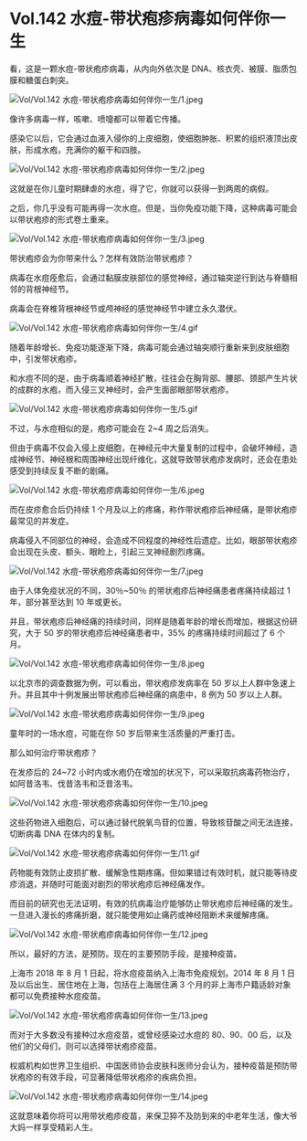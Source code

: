 # Vol.142 水痘-带状疱疹病毒如何伴你一生

看，这是⼀颗⽔痘-带状疱疹病毒，从内向外依次是 DNA、核⾐壳、被膜、脂质包膜和糖蛋⽩刺突。

![Vol/Vol.142 水痘-带状疱疹病毒如何伴你一生/1.jpeg](https://file.hsyhx.top/iPaperClipICU/web/assets/image/文字稿/Vol/Vol.142%20水痘-带状疱疹病毒如何伴你一生/1.jpeg?imageMogr2/format/avif)

像许多病毒⼀样，咳嗽、喷嚏都可以带着它传播。

感染它以后，它会通过⾎液⼊侵你的上⽪细胞，使细胞肿胀、积累的组织液顶出⽪肤，形成⽔疱，充满你的躯⼲和四肢。

![Vol/Vol.142 水痘-带状疱疹病毒如何伴你一生/2.jpeg](https://file.hsyhx.top/iPaperClipICU/web/assets/image/文字稿/Vol/Vol.142%20水痘-带状疱疹病毒如何伴你一生/2.jpeg?imageMogr2/format/avif)

这就是在你⼉童时期肆虐的⽔痘，得了它，你就可以获得⼀到两周的病假。

之后，你⼏乎没有可能再得⼀次⽔痘。但是，当你免疫功能下降，这种病毒可能会以带状疱疹的形式卷⼟重来。

![Vol/Vol.142 水痘-带状疱疹病毒如何伴你一生/3.jpeg](https://file.hsyhx.top/iPaperClipICU/web/assets/image/文字稿/Vol/Vol.142%20水痘-带状疱疹病毒如何伴你一生/3.jpeg?imageMogr2/format/avif)

带状疱疹会为你带来什么？怎样有效防治带状疱疹？

病毒在⽔痘痊愈后，会通过黏膜⽪肤部位的感觉神经，通过轴突逆行到达与脊髓相邻的背根神经节。

病毒会在脊椎背根神经节或颅神经的感觉神经节中建⽴永久潜伏。

![Vol/Vol.142 水痘-带状疱疹病毒如何伴你一生/4.gif](https://file.hsyhx.top/iPaperClipICU/web/assets/image/文字稿/Vol/Vol.142%20水痘-带状疱疹病毒如何伴你一生/4.gif?imageMogr2/format/avif)

随着年龄增⻓、免疫功能逐渐下降，病毒可能会通过轴突顺行重新来到皮肤细胞中，引发带状疱疹。

和⽔痘不同的是，由于病毒顺着神经扩散，往往会在胸背部、腰部、颈部产⽣⽚状的成群的⽔疱，⽽⼊侵三叉神经时，会产⽣面部眼部带状疱疹。

![Vol/Vol.142 水痘-带状疱疹病毒如何伴你一生/5.gif](https://file.hsyhx.top/iPaperClipICU/web/assets/image/文字稿/Vol/Vol.142%20水痘-带状疱疹病毒如何伴你一生/5.gif?imageMogr2/format/avif)

不过，与⽔痘相似的是，疱疹可能会在 2\~4 周之后消失。

但由于病毒不仅会⼊侵上⽪细胞，在神经元中⼤量复制的过程中，会破坏神经，造成神经节、神经根和周围神经出现纤维化，这就导致带状疱疹发病时，还会在患处感受到持续反复不断的剧痛。

![Vol/Vol.142 水痘-带状疱疹病毒如何伴你一生/6.jpeg](https://file.hsyhx.top/iPaperClipICU/web/assets/image/文字稿/Vol/Vol.142%20水痘-带状疱疹病毒如何伴你一生/6.jpeg?imageMogr2/format/avif)

⽽在⽪疹愈合后仍持续 1 个⽉及以上的疼痛，称作带状疱疹后神经痛，是带状疱疹最常⻅的并发症。

病毒侵⼊不同部位的神经，会造成不同程度的神经性后遗症。⽐如，眼部带状疱疹会出现在头⽪、额头、眼睑上，引起三叉神经剧烈疼痛。

![Vol/Vol.142 水痘-带状疱疹病毒如何伴你一生/7.jpeg](https://file.hsyhx.top/iPaperClipICU/web/assets/image/文字稿/Vol/Vol.142%20水痘-带状疱疹病毒如何伴你一生/7.jpeg?imageMogr2/format/avif)

由于⼈体免疫状况的不同，30％\~50％ 的带状疱疹后神经痛患者疼痛持续超过 1 年，部分甚⾄达到 10 年或更⻓。

并且，带状疱疹后神经痛的持续时间，同样是随着年龄的增⻓⽽增加，根据这份研究，大于 50 岁的带状疱疹后神经痛患者中，35% 的疼痛持续时间超过了 6 个月。

![Vol/Vol.142 水痘-带状疱疹病毒如何伴你一生/8.jpeg](https://file.hsyhx.top/iPaperClipICU/web/assets/image/文字稿/Vol/Vol.142%20水痘-带状疱疹病毒如何伴你一生/8.jpeg?imageMogr2/format/avif)

以北京市的调查数据为例，可以看出，带状疱疹发病率在 50 岁以上⼈群中急速上升。并且其中⼗例发展出带状疱疹后神经痛的病患中，8 例为 50 岁以上⼈群。

![Vol/Vol.142 水痘-带状疱疹病毒如何伴你一生/9.jpeg](https://file.hsyhx.top/iPaperClipICU/web/assets/image/文字稿/Vol/Vol.142%20水痘-带状疱疹病毒如何伴你一生/9.jpeg?imageMogr2/format/avif)

童年时的⼀场⽔痘，可能在你 50 岁后带来⽣活质量的严重打击。

那么如何治疗带状疱疹？

在发疹后的 24\~72 小时内或水疱仍在增加的状况下，可以采取抗病毒药物治疗，如阿昔洛⻙、伐昔洛⻙和泛昔洛⻙。

![Vol/Vol.142 水痘-带状疱疹病毒如何伴你一生/10.jpeg](https://file.hsyhx.top/iPaperClipICU/web/assets/image/文字稿/Vol/Vol.142%20水痘-带状疱疹病毒如何伴你一生/10.jpeg?imageMogr2/format/avif)

这些药物进⼊细胞后，可以通过替代脱氧⻦苷的位置，导致核苷酸之间⽆法连接，切断病毒 DNA 在体内的复制。

![Vol/Vol.142 水痘-带状疱疹病毒如何伴你一生/11.gif](https://file.hsyhx.top/iPaperClipICU/web/assets/image/文字稿/Vol/Vol.142%20水痘-带状疱疹病毒如何伴你一生/11.gif?imageMogr2/format/avif)

药物能有效防⽌⽪损扩散、缓解急性期疼痛。但如果错过有效时机，就只能等待⽪疹消退，并随时可能⾯对剧烈的带状疱疹后神经痛发作。

而目前的研究也无法证明，有效的抗病毒治疗能够防止带状疱疹后神经痛的发生。⼀旦进⼊漫⻓的疼痛折磨，就只能使⽤如⽌痛药或神经阻断术来缓解疼痛。

![Vol/Vol.142 水痘-带状疱疹病毒如何伴你一生/12.jpeg](https://file.hsyhx.top/iPaperClipICU/web/assets/image/文字稿/Vol/Vol.142%20水痘-带状疱疹病毒如何伴你一生/12.jpeg?imageMogr2/format/avif)

所以，最好的⽅法，是预防。现在的主要预防⼿段，是接种疫苗。

上海市 2018 年 8 月 1 日起，将水痘疫苗纳入上海市免疫规划。2014 年 8 月 1 日及以后出生、居住地在上海，包括在上海居住满 3 个月的非上海市户籍适龄对象都可以免费接种水痘疫苗。

![Vol/Vol.142 水痘-带状疱疹病毒如何伴你一生/13.jpeg](https://file.hsyhx.top/iPaperClipICU/web/assets/image/文字稿/Vol/Vol.142%20水痘-带状疱疹病毒如何伴你一生/13.jpeg?imageMogr2/format/avif)

而对于⼤多数没有接种过⽔痘疫苗，或曾经感染过⽔痘的 80、90、00 后，以及他们的⽗⺟们，则可以选择带状疱疹疫苗。

权威机构如世界卫生组织、中国医师协会皮肤科医师分会认为，接种疫苗是预防带状疱疹的有效手段，可显著降低带状疱疹的疾病负担。

![Vol/Vol.142 水痘-带状疱疹病毒如何伴你一生/14.jpeg](https://file.hsyhx.top/iPaperClipICU/web/assets/image/文字稿/Vol/Vol.142%20水痘-带状疱疹病毒如何伴你一生/14.jpeg?imageMogr2/format/avif)

这就意味着你将可以用带状疱疹疫苗，来保卫猝不及防到来的中老年生活，像大爷大妈一样享受精彩人生。
